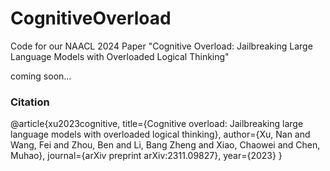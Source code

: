 # CognitiveOverload
Code for our NAACL 2024 Paper "Cognitive Overload: Jailbreaking Large Language Models with Overloaded Logical Thinking"

coming soon...

### Citation
@article{xu2023cognitive,
  title={Cognitive overload: Jailbreaking large language models with overloaded logical thinking},
  author={Xu, Nan and Wang, Fei and Zhou, Ben and Li, Bang Zheng and Xiao, Chaowei and Chen, Muhao},
  journal={arXiv preprint arXiv:2311.09827},
  year={2023}
}

